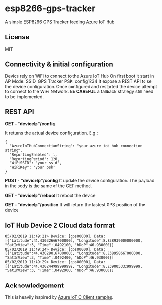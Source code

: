# esp8266-gps-tracker
A simple ESP8266 GPS Tracker feeding Azure IoT Hub

## License
MIT

## Connectivity & initial configuration
Device rely on WiFi to connect to the Azure IoT Hub
On first boot it start in AP Mode:
SSID: GPS Tracker
PSK: config1234
It expose a REST API to se the device configuration.
Once configured and restarted the device attempt to connect to the WiFi Network.
**BE CAREFUL** a fallback strategy still need to be implemented.

## REST API

   **GET -  "deviceIp"/config**

It returns the actual device configuration.  E.g.:

    {
      "AzureIoTHubConnectionString": "your azure iot hub connection string",
      "ReportingEnabled": 1,
      "ReportingPeriod": 120,
      "WiFiSSID": "your ssid",
      "WiFiKey": "your psk"
    }

   **POST - "deviceIp"/config**
It update the device configuration.  The payload in the body is the same of the GET  method.

   **GET -  "deviceIp"/reboot**
 It reboot the device
 
   **GET -  "deviceIp"/position**
 It will return the lastest GPS position of the device


## IoT Hub Device 2 Cloud data format

    05/02/2019 11:49:21> Device: [gps00000], Data:[{"Latitude":44.430326667000003, "Longitude":8.838939000000000, "SatInView":3, "Time":10492100, "hDoP":46.930000}] 
    05/02/2019 11:49:24> Device: [gps00000], Data:[{"Latitude":44.430290167000003, "Longitude":8.838958667000000, "SatInView":3, "Time":10492400, "hDoP":46.930000}] 
    05/02/2019 11:49:29> Device: [gps00000], Data:[{"Latitude":44.430244999999999, "Longitude":8.839005332999999, "SatInView":3, "Time":10492900, "hDoP":46.930000}]



## Acknowledgement
This is heavily inspired by [Azure IoT C Client samples](https://github.com/Azure/azure-iot-sdk-c).

